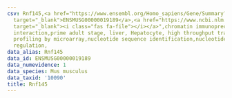 ```yaml
---
csv: Rnf145,<a href="https://www.ensembl.org/Homo_sapiens/Gene/Summary?db=core;g=ENSMUSG00000019189"
  target="_blank">ENSMUSG00000019189</a>,<a href="https://www.ncbi.nlm.nih.gov/pubmed/23834426"
  target="_blank"><i class="fas fa-file"></i></a>",chromatin immunoprecipitation assay,direct
  interaction,prime adult stage, liver, Hepatocyte, high throughput transcription
  profiling by microarray,nucleotide sequence identification,nucleotide sequence identification,transcriptional
  regulation,
data_alias: Rnf145
data_id: ENSMUSG00000019189
data_numevidence: 1
data_species: Mus musculus
data_taxid: '10090'
title: Rnf145
---
```

